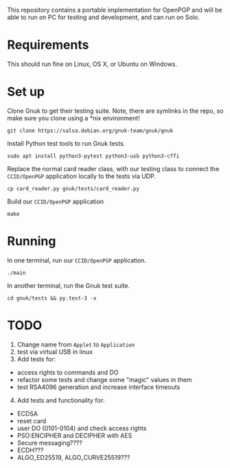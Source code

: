 This repository contains a portable implementation for OpenPGP and will be
able to run on PC for testing and development, and can run on Solo.

# Requirements

This should run fine on Linux, OS X, or Ubuntu on Windows.

# Set up

Clone Gnuk to get their testing suite.  Note, there are symlinks in the repo, so
make sure you clone using a \*nix environment!

```
git clone https://salsa.debian.org/gnuk-team/gnuk/gnuk
```

Install Python test tools to run Gnuk tests.

```
sudo apt install python3-pytest python3-usb python3-cffi
```

Replace the normal card reader class, with our testing class to connect
the `CCID/OpenPGP` application locally to the tests via UDP.

```
cp card_reader.py gnuk/tests/card_reader.py
```

Build our `CCID/OpenPGP` application

```
make
```

# Running

In one terminal, run our `CCID/OpenPGP` application.

```
./main
```

In another terminal, run the Gnuk test suite.

```
cd gnuk/tests && py.test-3 -x
```

# TODO

1. Change name from `Applet` to `Application`
2. test via virtual USB in linux
3. Add tests for:
  - access rights to commands and DO
  - refactor some tests and change some "magic" values in them
  - test RSA4096 generation and increase interface timeouts
4. Add tests and functionality for:
  - ECDSA
  - reset card 
  - user DO (0101-0104) and check access rights
  - PSO:ENCIPHER and DECIPHER with AES
  - Secure messaging????
  - ECDH???
  - ALGO_ED25519, ALGO_CURVE25519???


